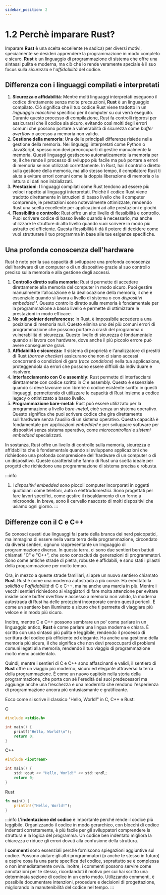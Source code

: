 ```yaml
---
sidebar_position: 2
---
```


# 1.2 Perchè imparare Rust?
Imparare **Rust** è una scelta eccellente (e sadica) per diversi motivi, specialmente se desideri apprendere la programmazione in modo completo e sicuro. **Rust** è un linguaggio di programmazione di sistema che offre una sintassi pulita e moderna, ma ciò che lo rende veramente speciale è il suo focus sulla *sicurezza* e l'*affidabilità* del codice.

## Differenza con i linguaggi compilati e interpretati
 1. **Sicurezza e affidabilità**: Mentre molti linguaggi interpretati eseguono il codice direttamente senza molte precauzioni, **Rust** è un linguaggio compilato. Ciò significa che il tuo codice Rust viene tradotto in un *linguaggio macchina* specifico per il computer su cui verrà eseguito. Durante questo processo di compilazione, Rust fa controlli rigorosi per assicurarsi che il codice sia sicuro, evitando così molti degli errori comuni che possono portare a vulnerabilità di sicurezza come *buffer overflow* o accesso a memoria non valido.
 2. **Gestione della memoria**: Una delle principali differenze risiede nella gestione della memoria. Nei linguaggi interpretati come Python o JavaScript, spesso non devi preoccuparti di gestire manualmente la memoria. Questi linguaggi gestiscono automaticamente la memoria per te, il che rende il processo di sviluppo più facile ma può portare a errori di memoria se non utilizzati correttamente. In Rust, hai il controllo diretto sulla gestione della memoria, ma allo stesso tempo, il compilatore Rust ti aiuta a evitare errori comuni come la doppia liberazione di memoria o la lettura di dati non inizializzati.
 3. **Prestazioni**: I linguaggi compilati come Rust tendono ad essere più veloci rispetto ai linguaggi interpretati. Poiché il codice Rust viene tradotto direttamente in istruzioni di basso livello che il computer comprende, le prestazioni sono notevolmente ottimizzate, rendendo Rust una scelta eccellente per applicazioni ad alte prestazioni e giochi.
 4. **Flessibilità e controllo**: Rust offre un alto livello di flessibilità e controllo. Puoi scrivere codice di basso livello quando è necessario, ma anche utilizzare le strutture di alto livello quando vuoi scrivere in modo più astratto ed efficiente. Questa flessibilità ti dà il potere di decidere come vuoi strutturare il tuo programma in base alle tue esigenze specifiche.

## Una profonda conoscenza dell'hardware
Rust è noto per la sua capacità di sviluppare una profonda conoscenza dell'hardware di un computer o di un dispositivo grazie al suo controllo preciso sulla memoria e alla gestione degli accessi.

 1. **Controllo diretto sulla memoria**: Rust ti permette di accedere direttamente alla memoria del computer in modo sicuro. Puoi gestire manualmente l'allocazione e la deallocazione della memoria, il che è essenziale quando si lavora a livello di sistema o con *dispositivi embedded* ¹. Questo controllo diretto sulla memoria è fondamentale per la programmazione a basso livello e permette di ottimizzare le prestazioni in modo efficace.
 2. **No null pointer dereferences:** In Rust, è impossibile accedere a una posizione di memoria null. Questo elimina uno dei più comuni errori di programmazione che possono portare a crash del programma o vulnerabilità di sicurezza. Questo livello di sicurezza è fondamentale quando si lavora con hardware, dove anche il più piccolo errore può avere conseguenze gravi.
 3. **Affidabilità e sicurezza:** Il sistema di proprietà e l'analizzatore di prestiti di Rust (*borrow checker*) assicurano che non ci siano accessi concorrenti o condizioni di gara (*race conditions*) nella tua applicazione, proteggendola da errori che possono essere difficili da individuare e risolvere.
 4. **Interfacciamento con C e assembly:** Rust permette di interfacciarsi direttamente con codice scritto in C e assembly. Questo è essenziale quando si deve lavorare con librerie o codice esistente scritto in questi linguaggi, permettendo di utilizzare le capacità di Rust insieme a codice legacy o ottimizzato a basso livello.
 5. **Programmazione bare-metal:** Rust può essere utilizzato per la programmazione a livello *bare-metal*, cioè senza un sistema operativo. Questo significa che puoi scrivere codice che gira direttamente sull'hardware senza l'ausilio di un sistema operativo. Questa capacità è fondamentale per applicazioni *embedded* e per sviluppare software per dispositivi senza sistema operativo, come *microcontrollori* e *sistemi embedded* specializzati.

In sostanza, Rust offre un livello di controllo sulla memoria, sicurezza e affidabilità che è fondamentale quando si sviluppano applicazioni che richiedono una profonda comprensione dell'hardware di un computer o di un dispositivo. Queste caratteristiche fanno di Rust una scelta ideale per progetti che richiedono una programmazione di sistema precisa e robusta.

:::info
1. I *dispositivi embedded* sono piccoli computer incorporati in oggetti quotidiani come telefoni, auto o elettrodomestici. Sono progettati per fare lavori specifici, come gestire il riscaldamento di un forno a microonde. In breve, sono il cervello nascosto di molti dispositivi che usiamo ogni giorno.
:::

## Differenze con il C e C++
Se conosci questi due linguaggi fai parte della branca dei nerd psicopatici, ma immagina di essere nella vasta terra della programmazione, circondato da diversi sentieri, ognuno rappresentante un linguaggio di programmazione diverso. In questa terra, ci sono due sentieri ben battuti chiamati "C" e "C++", che sono conosciuti da generazioni di programmatori. Sono come antiche strade di pietra, robuste e affidabili, e sono stati i pilastri della programmazione per molto tempo.

Ora, in mezzo a queste strade familiari, si apre un nuovo sentiero chiamato **Rust**. Rust è come una moderna autostrada a più corsie. Ha ereditato la *solidità* e l'*affidabilità* di C e C++, ma ha anche una marcia in più. Mentre i vecchi sentieri richiedono ai viaggiatori di fare molta attenzione per evitare insidie come buffer overflow e accesso a memoria non valido, la moderna autostrada di Rust ha delle protezioni incorporate contro questi pericoli. È come un sentiero ben illuminato e sicuro che ti permette di viaggiare più veloce e in modo più sicuro.

Inoltre, mentre C e C++ possono sembrare un po' come parlare in un linguaggio antico, **Rust** è come parlare una lingua moderna e chiara. È scritto con una sintassi più pulita e leggibile, rendendo il processo di scrittura del codice più efficiente ed elegante. Ha anche una gestione della memoria più sicura, il che significa che non devi preoccuparti di problemi comuni legati alla memoria, rendendo il tuo viaggio di programmazione molto meno accidentato.

Quindi, mentre i sentieri di C e C++ sono affascinanti e validi, il sentiero di **Rust** offre un viaggio più moderno, sicuro ed elegante attraverso la terra della programmazione. È come un nuovo capitolo nella storia della programmazione, che porta con sé l'eredità dei suoi predecessori ma aggiunge anche una freschezza e una modernità che rendono l'esperienza di programmazione ancora più entusiasmante e gratificante.

Ecco come si scrive il classico "Hello, World!" in C, C++ e Rust:

C
```c
#include <stdio.h>

int main() {
    printf("Hello, World!\n");
    return 0;
}
```

C++
```c
#include <iostream>

int main() {
    std::cout << "Hello, World!" << std::endl;
    return 0;
}
```

Rust
```rust
fn main() {
    println!("Hello, World!");
}
```

:::info
L'**indentazione del codice** è importante perché rende il codice più leggibile. Organizzando il codice in modo gerarchico, con blocchi di codice indentati correttamente, è più facile per gli sviluppatori comprendere la struttura e la logica del programma. Un codice ben indentato migliora la chiarezza e riduce gli errori dovuti alla confusione della struttura.

I **commenti** sono essenziali perché forniscono spiegazioni aggiuntive sul codice. Possono aiutare gli altri programmatori (o anche te stesso in futuro) a capire cosa fa una parte specifica del codice, soprattutto se è complessa o non immediatamente ovvia. Inoltre, i commenti possono servire come annotazioni per te stesso, ricordandoti il motivo per cui hai scritto una determinata sezione di codice in un certo modo. Utilizzando commenti, è possibile documentare intenzioni, procedure e decisioni di progettazione, migliorando la manutenibilità del codice nel tempo.
:::